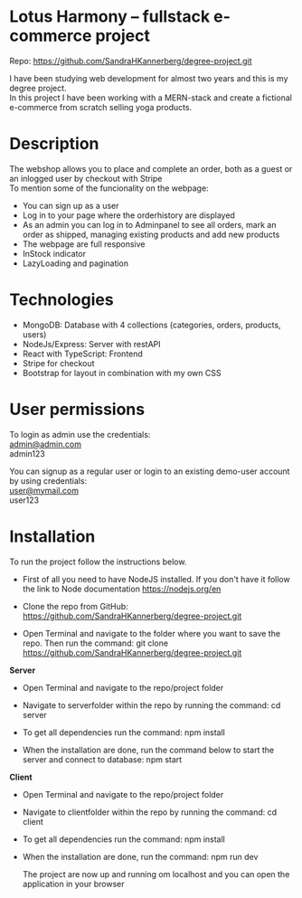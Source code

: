 # Lotus Harmony – fullstack e-commerce project

Repo: https://github.com/SandraHKannerberg/degree-project.git

I have been studying web development for almost two years and this is my degree project. </br>
In this project I have been working with a MERN-stack and create a fictional e-commerce from scratch selling yoga products. </br>

# Description

The webshop allows you to place and complete an order, both as a guest or an inlogged user by checkout with Stripe </br>
To mention some of the funcionality on the webpage: </br>

- You can sign up as a user </br>
- Log in to your page where the orderhistory are displayed </br>
- As an admin you can log in to Adminpanel to see all orders, mark an order as shipped, managing existing products and add new products </br>
- The webpage are full responsive </br>
- InStock indicator </br>
- LazyLoading and pagination </br>

# Technologies

- MongoDB: Database with 4 collections (categories, orders, products, users)
- NodeJs/Express: Server with restAPI
- React with TypeScript: Frontend
- Stripe for checkout
- Bootstrap for layout in combination with my own CSS

# User permissions

To login as admin use the credentials: </br>
admin@admin.com </br>
admin123 </br>

You can signup as a regular user or login to an existing demo-user account by using credentials: </br>
user@mymail.com </br>
user123 </br>

# Installation

To run the project follow the instructions below.

- First of all you need to have NodeJS installed. If you don't have it follow the link to Node documentation https://nodejs.org/en

- Clone the repo from GitHub: https://github.com/SandraHKannerberg/degree-project.git

- Open Terminal and navigate to the folder where you want to save the repo. Then run the command:
  git clone https://github.com/SandraHKannerberg/degree-project.git

**Server**

- Open Terminal and navigate to the repo/project folder

- Navigate to serverfolder within the repo by running the command:
  cd server

- To get all dependencies run the command:
  npm install
- When the installation are done, run the command below to start the server and connect to database:
  npm start

**Client**

- Open Terminal and navigate to the repo/project folder

- Navigate to clientfolder within the repo by running the command:
  cd client

- To get all dependencies run the command:
  npm install

- When the installation are done, run the command:
  npm run dev

  The project are now up and running om localhost and you can open the application in your browser

